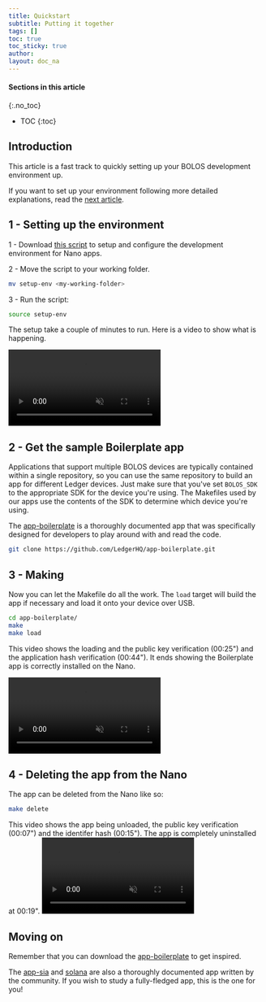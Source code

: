 ```yaml
---
title: Quickstart
subtitle: Putting it together
tags: []
toc: true
toc_sticky: true
author:
layout: doc_na
---
```


#### Sections in this article
{:.no_toc}
* TOC
{:toc}

## Introduction

This article is a fast track to quickly setting up your BOLOS development environment up.

If you want to set up your environment following more detailed explanations, read the [next article](../u_deepdive).

## 1 - Setting up the environment

1 - Download [this script](../../../files/setup-env.sh) to setup and configure the development environment for Nano apps.

2 - Move the script to your working folder.
```bash
mv setup-env <my-working-folder>
```

3 - Run the script:
```bash
source setup-env
```

The setup take a couple of minutes to run. Here is a video to show what is happening.

<video controls muted ><source src="../../../uploads/videos/NA/nano-setup.mp4" type='video/mp4'></video><br>
## 2 - Get the sample Boilerplate app

Applications that support multiple BOLOS devices are typically contained within a single repository, so you can use the same repository to build an app for different Ledger devices. Just make sure that you've set `BOLOS_SDK` to the appropriate SDK for the device you're using. The Makefiles used by our apps use the contents of the SDK to determine which device you're using.

The [app-boilerplate](https://github.com/LedgerHQ/app-boilerplate.git) is a thoroughly documented app that was specifically designed for developers to play around with and read the code.

```bash
git clone https://github.com/LedgerHQ/app-boilerplate.git
```
## 3 - Making

Now you can let the Makefile do all the work. The `load` target will build the app if necessary and load it onto your device over USB.

```bash
cd app-boilerplate/
make
make load
```

This video shows the loading and the public key verification (00:25") and the application hash verification (00:44").
It ends showing the Boilerplate app is correctly installed on the Nano.

<video controls muted ><source src="../../../uploads/videos/NA/load.mp4" type='video/mp4'></video><br>

## 4 - Deleting the app from the Nano

The app can be deleted from the Nano like so:
```bash
make delete
```
This video shows the app being unloaded, the public key verification (00:07") and the identifer hash (00:15").
The app is completely uninstalled at 00:19".
<video controls muted ><source src="../../../uploads/videos/NA/delete.mp4" type='video/mp4'></video><br>

## Moving on


Remember that you can download the [app-boilerplate](https://github.com/LedgerHQ/app-boilerplate.git) to get inspired.

<!-- Not much documentation has been written yet (work in progress!) regarding the exact steps to follow to write apps. However, very good codebases are available for you to learn from.-->
The [app-sia](https://github.com/LedgerHQ/app-sia.git) and [solana](https://github.com/LedgerHQ/app-solana) are also a thoroughly documented app written by the community. If you wish to study a fully-fledged app, this is the one for you!

